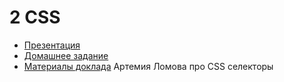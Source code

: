 # 2 CSS

* [Презентация](https://github.com/cripi-interface-development/lectures/blob/master/02-css/lecture.pdf)
* [Домашнее задание](https://github.com/cripi-interface-development/dz2-css)
* [Материалы доклада](http://webhitech.ru/events/2012/wstdays-yekaterinburg/) Артемия Ломова про CSS селекторы

